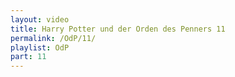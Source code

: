 ```yaml
---
layout: video
title: Harry Potter und der Orden des Penners 11
permalink: /OdP/11/
playlist: OdP
part: 11
---
```

